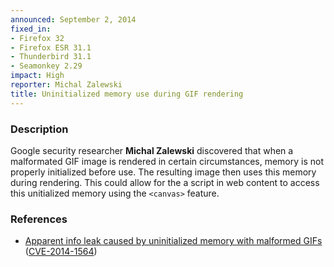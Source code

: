 ```yaml
---
announced: September 2, 2014
fixed_in:
- Firefox 32
- Firefox ESR 31.1
- Thunderbird 31.1
- Seamonkey 2.29
impact: High
reporter: Michal Zalewski
title: Uninitialized memory use during GIF rendering
---
```


<h3>Description</h3>

<p>Google security researcher <strong>Michal Zalewski</strong> discovered that
when a malformated GIF image is rendered in certain circumstances, memory is not
properly initialized before use. The resulting image then uses this memory
during rendering. This could allow for the a script in web content to access
this unitialized memory using the <code>&lt;canvas&gt;</code> feature. 
</p>

<h3>References</h3>

<ul>
  <li><a href="https://bugzilla.mozilla.org/show_bug.cgi?id=1045977">
       Apparent info leak caused by uninitialized memory with malformed GIFs</a>
(<a href="http://cve.mitre.org/cgi-bin/cvename.cgi?name=CVE-2014-1564" class="ex-ref">CVE-2014-1564</a>)</li>
</ul>




